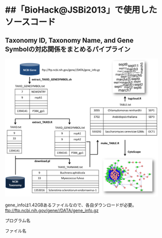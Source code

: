 ##「BioHack@JSBi2013」で使用したソースコード
=======

## Taxonomy ID, Taxonomy Name, and Gene Symbolの対応関係をまとめるパイプライン

![my image](Figure.png)

gene_infoは1.42GBあるファイルなので、各自ダウンロードが必要。
ftp://ftp.ncbi.nih.gov/gene//DATA/gene_info.gz

プログラム名


ファイル名

